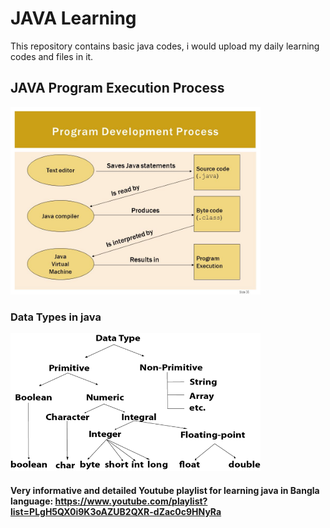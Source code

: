 # JAVA Learning
This repository contains basic java codes, i would upload my daily learning codes and files in it.


## JAVA Program Execution Process

<img src="./images/javaProcess.jpg" width="400" title="Java Execution Process"/>

<br/>

### Data Types in java
<img src="./images/datatype.png" width="400" title="Java Data Types"/>

<br/>

#### Very informative and detailed Youtube playlist for learning java in Bangla language: https://www.youtube.com/playlist?list=PLgH5QX0i9K3oAZUB2QXR-dZac0c9HNyRa

